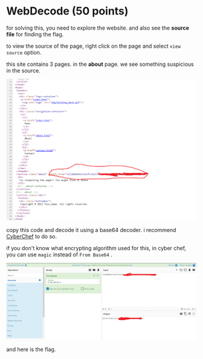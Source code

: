 # WebDecode (50 points)

for solving this, you need to explore the website. and also see the **source file** for finding the flag.

to view the source of the page, right click on the page and select `view source` option.

this site contains 3 pages. in the **about** page. we see something suspicious in the source.

![web decode about page source](../statics/webdecode_01.png)

copy this code and decode it using a base64 decoder. i recommend [CyberChef](https://gchq.github.io/CyberChef/) to do so.

if you don't know what encrypting algorithm used for this, in cyber chef,  you can use `magic` instead of `From Base64` .

![web decode solution](../statics/webdecode_02.png)



and here is the flag.
